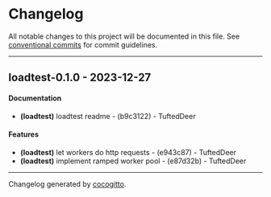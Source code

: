 # Changelog
All notable changes to this project will be documented in this file. See [conventional commits](https://www.conventionalcommits.org/) for commit guidelines.

- - -
## loadtest-0.1.0 - 2023-12-27
#### Documentation
- **(loadtest)** loadtest readme - (b9c3122) - TuftedDeer
#### Features
- **(loadtest)** let workers do http requests - (e943c87) - TuftedDeer
- **(loadtest)** implement ramped worker pool - (e87d32b) - TuftedDeer

- - -

Changelog generated by [cocogitto](https://github.com/cocogitto/cocogitto).